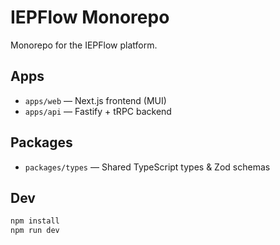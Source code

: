 # IEPFlow Monorepo

Monorepo for the IEPFlow platform.

## Apps

- `apps/web` — Next.js frontend (MUI)
- `apps/api` — Fastify + tRPC backend

## Packages

- `packages/types` — Shared TypeScript types & Zod schemas

## Dev

```bash
npm install
npm run dev
```
